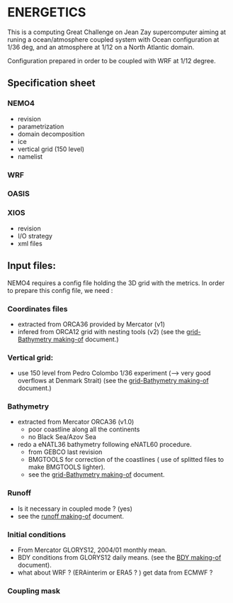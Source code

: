 # ENERGETICS
 This is a computing Great Challenge on Jean Zay supercomputer aiming at runing a ocean/atmosphere coupled system with Ocean configuration at 1/36 deg, and an atmosphere at 1/12 on a North Atlantic domain.

Configuration prepared in order to be coupled with WRF at 1/12 degree.

## Specification sheet
### NEMO4 
   * revision
   * parametrization
   * domain decomposition
   * ice 
   * vertical grid (150 level) 
   * namelist
### WRF
### OASIS
### XIOS 
   * revision
   * I/O strategy 
   * xml files

## Input files: 
  NEMO4 requires a config file holding the 3D grid with the metrics. In order to prepare this config file, we need :
### Coordinates files
  * extracted from ORCA36 provided by Mercator (v1)
  * infered from ORCA12 grid with nesting tools (v2) (see the [grid-Bathymetry making-of](DOC/grid_making.md) document.)
### Vertical grid:
  * use 150 level from Pedro Colombo 1/36 experiment (--> very good overflows at Denmark Strait)  (see the [grid-Bathymetry making-of](DOC/grid_making.md) document.)
### Bathymetry
  * extracted from Mercator ORCA36 (v1.0)
    * poor coastline along all the continents
    * no Black Sea/Azov Sea 
  * redo a eNATL36 bathymetry following eNATL60 procedure.
    * from GEBCO last revision
    * BMGTOOLS for correction of the coastlines ( use of splitted files to make BMGTOOLS lighter).
    * see the [grid-Bathymetry making-of](DOC/grid_making.md) document.
### Runoff
  * Is it necessary in coupled mode ? (yes)
  * see the [runoff making-of](DOC/runoff_making.md) document.
### Initial conditions
  * From Mercator GLORYS12, 2004/01 monthly mean.
  * BDY conditions from GLORYS12 daily means. (see the [BDY making-of](DOC/bdy_making.md) document).
  * what about WRF ? (ERAinterim or ERA5 ? ) get data from ECMWF ?
### Coupling mask 
